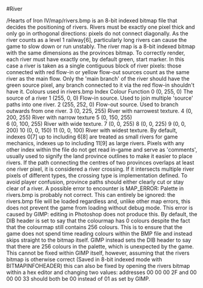 #River

/Hearts of Iron IV/map/rivers.bmp is an 8-bit indexed bitmap file that decides the positioning of rivers. Rivers must be exactly one pixel thick and only go in orthogonal directions: pixels do not connect diagonally. As the river counts as a level 1 railway[6], particularly long rivers can cause the game to slow down or run unstably. The river map is a 8-bit indexed bitmap with the same dimensions as the provinces bitmap.
To correctly render, each river must have exactly one, by default green, start marker. In this case a river is taken as a single contiguous block of river pixels: those connected with red flow-in or yellow flow-out sources count as the same river as the main flow. Only the 'main branch' of the river should have the green source pixel, any branch connected to it via the red flow-in shouldn't have it.
Colours used in rivers.bmp
Index	Colour	Function
0	(0, 255, 0)	The source of a river
1	(255, 0, 0)	Flow-in source. Used to join multiple 'source' paths into one river.
2	(255, 252, 0)	Flow-out source. Used to branch outwards from one river.
3	(0, 225, 255)	River with narrowest texture.
4	(0, 200, 255)	River with narrow texture
5	(0, 150, 255)	
6	(0, 100, 255)	River with wide texture.
7	(0, 0, 255)	
8	(0, 0, 225)	
9	(0, 0, 200)	
10	(0, 0, 150)	
11	(0, 0, 100)	River with widest texture.
By default, indexes 0[7] up to including 6[8] are treated as small rivers for game mechanics, indexes up to including 11[9] as large rivers. Pixels with any other index within the file do not get read in-game and serve as 'comments', usually used to signify the land province outlines to make it easier to place rivers.
If the path connecting the centres of two provinces overlaps at least one river pixel, it is considered a river crossing. If it intersects multiple river pixels of different types, the crossing type is implementation defined. To avoid player confusion, province paths should either clearly cut or stay clear of a river.
A possible error to encounter is MAP_ERROR: Palette in rivers.bmp is probably not correct. This can entirely be ignored: the rivers.bmp file will be loaded regardless and, unlike other map errors, this does not prevent the game from loading without debug mode.
This error is caused by GIMP: editing in Photoshop does not produce this. By default, the DIB header is set to say that the colourmap has 0 colours despite the fact that the colourmap still contains 256 colours. This is to ensure that the game does not spend time reading colours within the BMP file and instead skips straight to the bitmap itself. GIMP instead sets the DIB header to say that there are 256 colours in the palette, which is unexpected by the game. This cannot be fixed within GIMP itself, however, assuming that the rivers bitmap is otherwise correct (Saved in 8-bit indexed mode with BITMAPINFOHEADER) this can also be fixed by opening the rivers bitmap within a hex editor and changing two values: addresses 00 00 00 2F and 00 00 00 33 should both be 00 instead of 01 as set by GIMP.